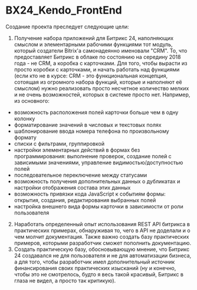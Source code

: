 # BX24_Kendo_FrontEnd
Создание проекта преследует следующие цели:
1. Получение набора приложений для Битрикс 24, наполняющих смыслом и элементарными рабочими функциями тот модуль, который создатели Bitrix'а самонадеянно именовали "CRM". То, что предоставляет Битрикс в облаке по состоянию на середину 2018 года - не CRM, а коробка с карточками. Для того, чтобы вырасти из просто коробки с карточками, и начать работать над функциями (если кто не в курсе: CRM - это функциональная концепция, сотоящая из огромного набора функций, которые и наполняют её смыслом) нужно реализовать просто несчетное количество мелких и не очень возможностей, которых в системе просто нет. Например, из основного: 
- возможность расположения полей карточки больше чем в одну колонку
- форматирование значений в числовых и текстовых полях
- шаблонирование ввода номера телефона по произвольному формату
- списки с фильтрами, группировкой
- настройки элементарных действий в формах без программирования: выполнение проверок, создание полей с зависимыми значениями, управление видимостью/доступностью полей
- последовательное переключение между статусами
- возможность получения дополнительных данных о дубликатах и настройки отображения состава этих данных
- возможность привязки кода JavaScript к событиям формы: открытия, создания, редактирования выбранных полей
- настройка внешнего вида формы карточки в зависимости от роли пользователя
2. Наработать определенный опыт использования REST API битрикса в практических примерах, обнаруживая то, чего в API не доделали и о чем молчит документация. Также важно создать базу практических примеров, которыми разработчик сможет пополнить документацию.
3. Создать практическую базу, обосновывающую мнение, что Битрикс 24 создавался не для пользователя и не для автоматизации бизнеса, а для того, чтобы разработчик имел дополнительный источник финансирования своих практических изысканий (ну и конечно, чтобы это не смотрелось, будто я весь такой красивый, Битрикс в глаза не видел, а просто так критикую).
